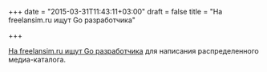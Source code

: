+++
date = "2015-03-31T11:43:11+03:00"
draft = false
title = "На freelansim.ru ищут Go разработчика"

+++

<p><a href="http://freelansim.ru/tasks/104959">На&nbsp;freelansim.ru ищут Go разработчика</a> для написания распределенного медиа-каталога.</p>

